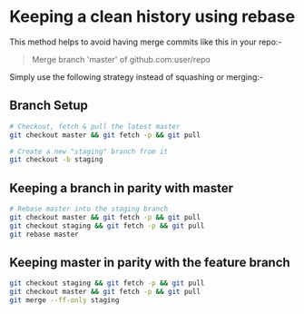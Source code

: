# Keeping a clean history using rebase

This method helps to avoid having merge commits like this in your repo:-

> Merge branch 'master' of github.com:user/repo

Simply use the following strategy instead of squashing or merging:-

## Branch Setup

```bash
# Checkout, fetch & pull the latest master
git checkout master && git fetch -p && git pull

# Create a new "staging" branch from it
git checkout -b staging
```

## Keeping a branch in parity with master

```bash
# Rebase master into the staging branch
git checkout master && git fetch -p && git pull
git checkout staging && git fetch -p && git pull
git rebase master
```

## Keeping master in parity with the feature branch

```bash
git checkout staging && git fetch -p && git pull
git checkout master && git fetch -p && git pull
git merge --ff-only staging
```